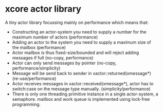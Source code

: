 # xcore actor library

A tiny actor library focussing mainly on performance which means that:

* Constructing an actor-system you need to supply a number for the maximum number of actors (performance)
* Adding an actor to the system you need to supply a maximum size of the mailbox (performance)
* Actor mailbox is thus fixed-size/bounded and will reject adding messages if full (no-copy, performance)
* Actor can only send messages by pointer (no-copy, performance/simplicity)
* Message will be send back to sender in xactor::returned(xmessage*) (re-use/performance)
* Actor receives messages in xactor::received(xmessage*), actor has to switch:case on the message
  type manually. (simplicity/performance)
* There is only one threading primitive instance in a single actor-system, a semaphore. mailbox and
  work queue is implemented using lock-free programming.

